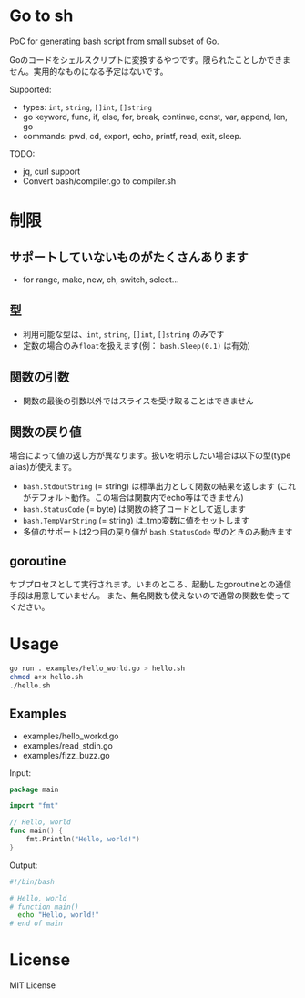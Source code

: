 # Go to sh

PoC for generating bash script from small subset of Go.

Goのコードをシェルスクリプトに変換するやつです。限られたことしかできません。実用的なものになる予定はないです。

Supported:

- types: `int`, `string`, `[]int`, `[]string` 
- go keyword, func, if, else, for, break, continue, const, var, append, len, go
- commands: pwd, cd, export, echo, printf, read, exit, sleep.

TODO:

- jq, curl support
- Convert bash/compiler.go to compiler.sh

# 制限

## サポートしていないものがたくさんあります

- for range, make, new, ch, switch, select...

## 型

- 利用可能な型は、`int`, `string`, `[]int`, `[]string` のみです
- 定数の場合のみ`float`を扱えます(例： `bash.Sleep(0.1)` は有効)

## 関数の引数

- 関数の最後の引数以外ではスライスを受け取ることはできません

## 関数の戻り値

場合によって値の返し方が異なります。扱いを明示したい場合は以下の型(type alias)が使えます。

- `bash.StdoutString` (= string) は標準出力として関数の結果を返します (これがデフォルト動作。この場合は関数内でecho等はできません)
- `bash.StatusCode` (= byte) は関数の終了コードとして返します
- `bash.TempVarString` (= string) は_tmp変数に値をセットします
- 多値のサポートは2つ目の戻り値が `bash.StatusCode` 型のときのみ動きます

## goroutine

サブプロセスとして実行されます。いまのところ、起動したgoroutineとの通信手段は用意していません。
また、無名関数も使えないので通常の関数を使ってください。

# Usage

```bash
go run . examples/hello_world.go > hello.sh
chmod a+x hello.sh
./hello.sh
```

## Examples

- examples/hello_workd.go
- examples/read_stdin.go
- examples/fizz_buzz.go

Input:

```go
package main

import "fmt"

// Hello, world
func main() {
	fmt.Println("Hello, world!")
}
```

Output:

```bash
#!/bin/bash

# Hello, world
# function main()
  echo "Hello, world!"
# end of main
```

# License

MIT License
